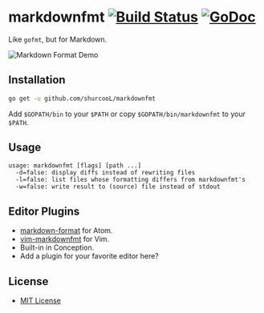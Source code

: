markdownfmt [![Build Status](https://travis-ci.org/shurcooL/markdownfmt.svg?branch=master)](https://travis-ci.org/shurcooL/markdownfmt) [![GoDoc](https://godoc.org/github.com/shurcooL/markdownfmt?status.svg)](https://godoc.org/github.com/shurcooL/markdownfmt)
===================================================================================================================================================================================================================================================================

Like `gofmt`, but for Markdown.

![Markdown Format Demo](https://github.com/shurcooL/atom-markdown-format/blob/master/Demo.gif?raw=true)

Installation
------------

```bash
go get -u github.com/shurcooL/markdownfmt
```

Add `$GOPATH/bin` to your `$PATH` or copy `$GOPATH/bin/markdownfmt` to your `$PATH`.

Usage
-----

```
usage: markdownfmt [flags] [path ...]
  -d=false: display diffs instead of rewriting files
  -l=false: list files whose formatting differs from markdownfmt's
  -w=false: write result to (source) file instead of stdout
```

Editor Plugins
--------------

-	[markdown-format](https://atom.io/packages/markdown-format) for Atom.
-	[vim-markdownfmt](https://github.com/moorereason/vim-markdownfmt) for Vim.
-	Built-in in Conception.
-	Add a plugin for your favorite editor here?

License
-------

-	[MIT License](http://opensource.org/licenses/mit-license.php)
